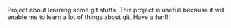 Project about learning some git stuffs.
This project is usefull because it will enable me to learn a lot of things about git.
Have a fun!!!
